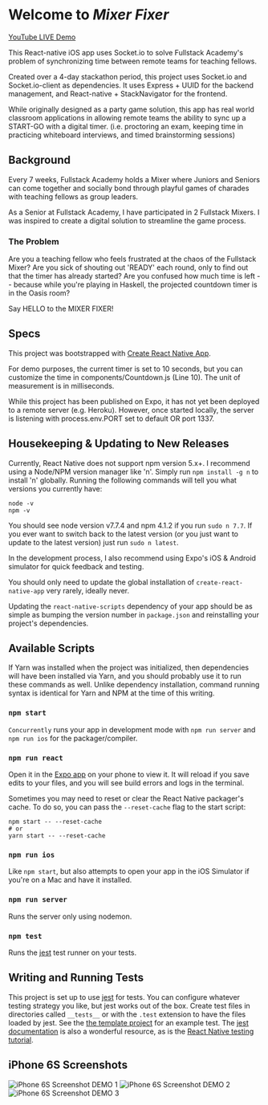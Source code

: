 # Welcome to _Mixer Fixer_

[YouTube LIVE Demo](https://www.youtube.com/watch?v=3Z5y1CEAOWI)

This React-native iOS app uses Socket.io to solve Fullstack Academy's problem of synchronizing time between remote teams for teaching fellows.

Created over a 4-day stackathon period, this project uses Socket.io and Socket.io-client as dependencies.  It uses Express + UUID for the backend management, and React-native + StackNavigator for the frontend.

While originally designed as a party game solution, this app has real world classroom applications in allowing remote teams the ability to sync up a START-GO with a digital timer. (i.e. proctoring an exam, keeping time in practicing whiteboard interviews, and timed brainstorming sessions)

## Background

Every 7 weeks, Fullstack Academy holds a Mixer where Juniors and Seniors can come together and socially bond through playful games of charades with teaching fellows as group leaders.

As a Senior at Fullstack Academy, I have participated in 2 Fullstack Mixers.  I was inspired to create a digital solution to streamline the game process.

### The Problem

Are you a teaching fellow who feels frustrated at the chaos of the Fullstack Mixer?  Are you sick of shouting out 'READY' each round, only to find out that the timer has already started?  Are you confused how much time is left -- because while you're playing in Haskell, the projected countdown timer is in the Oasis room?

Say HELLO to the MIXER FIXER!

## Specs

This project was bootstrapped with [Create React Native App](https://github.com/react-community/create-react-native-app).

For demo purposes, the current timer is set to 10 seconds, but you can customize the time in components/Countdown.js (Line 10).  The unit of measurement is in milliseconds.

While this project has been published on Expo, it has not yet been deployed to a remote server (e.g. Heroku).  However, once started locally, the server is listening with process.env.PORT set to default OR port 1337.

## Housekeeping & Updating to New Releases

Currently, React Native does not support npm version 5.x+.
I recommend using a Node/NPM version manager like 'n'.
Simply run `npm install -g n` to install 'n' globally.
Running the following commands will tell you what versions you currently have:
```
node -v
npm -v
```
You should see node version v7.7.4 and npm 4.1.2 if you run `sudo n 7.7`.
If you ever want to switch back to the latest version (or you just want to update to the latest version) just run `sudo n latest`.

In the development process, I also recommend using Expo's iOS & Android simulator for quick feedback and testing.

You should only need to update the global installation of `create-react-native-app` very rarely, ideally never.

Updating the `react-native-scripts` dependency of your app should be as simple as bumping the version number in `package.json` and reinstalling your project's dependencies.

## Available Scripts

If Yarn was installed when the project was initialized, then dependencies will have been installed via Yarn, and you should probably use it to run these commands as well. Unlike dependency installation, command running syntax is identical for Yarn and NPM at the time of this writing.

### `npm start`

`Concurrently` runs your app in development mode with `npm run server` and `npm run ios` for the packager/compiler.

### `npm run react`

Open it in the [Expo app](https://expo.io) on your phone to view it. It will reload if you save edits to your files, and you will see build errors and logs in the terminal.

Sometimes you may need to reset or clear the React Native packager's cache. To do so, you can pass the `--reset-cache` flag to the start script:

```
npm start -- --reset-cache
# or
yarn start -- --reset-cache
```

### `npm run ios`

Like `npm start`, but also attempts to open your app in the iOS Simulator if you're on a Mac and have it installed.

### `npm run server`

Runs the server only using nodemon.

### `npm test`

Runs the [jest](https://github.com/facebook/jest) test runner on your tests.

## Writing and Running Tests

This project is set up to use [jest](https://facebook.github.io/jest/) for tests. You can configure whatever testing strategy you like, but jest works out of the box. Create test files in directories called `__tests__` or with the `.test` extension to have the files loaded by jest. See the [the template project](https://github.com/react-community/create-react-native-app/blob/master/react-native-scripts/template/App.test.js) for an example test. The [jest documentation](https://facebook.github.io/jest/docs/en/getting-started.html) is also a wonderful resource, as is the [React Native testing tutorial](https://facebook.github.io/jest/docs/en/tutorial-react-native.html).

## iPhone 6S Screenshots

![iPhone 6S Screenshot DEMO 1](assets/demo1.png)
![iPhone 6S Screenshot DEMO 2](assets/demo2.png)
![iPhone 6S Screenshot DEMO 3](assets/demo3.png)
